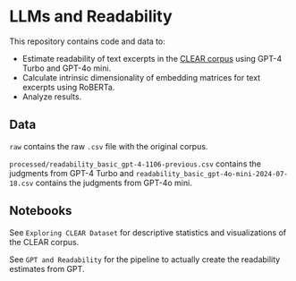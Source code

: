 # LLMs and Readability

This repository contains code and data to:

- Estimate readability of text excerpts in the [CLEAR corpus](https://link.springer.com/article/10.3758/s13428-022-01802-x) using GPT-4 Turbo and GPT-4o mini.  
- Calculate intrinsic dimensionality of embedding matrices for text excerpts using RoBERTa.
- Analyze results.


## Data

`raw` contains the raw `.csv` file with the original corpus.

`processed/readability_basic_gpt-4-1106-previous.csv` contains the judgments from GPT-4 Turbo and `readability_basic_gpt-4o-mini-2024-07-18.csv` contains the judgments from GPT-4o mini.

## Notebooks

See `Exploring CLEAR Dataset` for descriptive statistics and visualizations of the CLEAR corpus.

See `GPT and Readability` for the pipeline to actually create the readability estimates from GPT.
